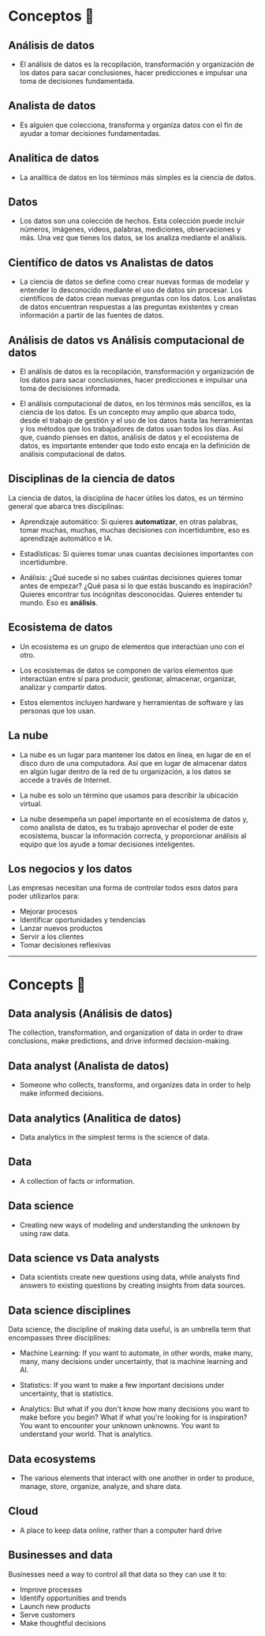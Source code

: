 # Conceptos 💬

## Análisis de datos

- El análisis de datos es la recopilación, transformación y organización de los datos para sacar conclusiones, hacer predicciones e impulsar una toma de decisiones fundamentada. 

## Analista de datos

- Es alguien que colecciona, transforma y organiza datos con el fin de ayudar a tomar decisiones fundamentadas. 

## Analitica de datos

- La analítica de datos en los términos más simples es la ciencia de datos.

## Datos  

- Los datos son una colección de hechos. Esta colección puede incluir números, imágenes, videos, palabras, mediciones, observaciones y más. Una vez que tienes los datos, se los analiza mediante el análisis.
  
## Científico de datos vs Analistas de datos

- La ciencia de datos se define como crear nuevas formas de modelar y entender lo desconocido mediante el uso de datos sin procesar. Los científicos de datos crean nuevas preguntas con los datos. Los analistas de datos encuentran respuestas a las preguntas existentes y crean información a partir de las fuentes de datos.

## Análisis de datos vs Análisis computacional de datos

- El análisis de datos es la recopilación, transformación y organización de los datos para sacar conclusiones, hacer predicciones e impulsar una toma de decisiones informada.

- El análisis computacional de datos, en los términos más sencillos, es la ciencia de los datos. Es un concepto muy amplio que abarca todo, desde el trabajo de gestión y el uso de los datos hasta las herramientas y los métodos que los trabajadores de datos usan todos los días. Así que, cuando pienses en datos, análisis de datos y el ecosistema de datos, es importante entender que todo esto encaja en la definición de análisis computacional de datos. 

## Disciplinas de la ciencia de datos

La ciencia de datos, la disciplina de hacer útiles los datos, es un término general que abarca tres disciplinas: 

- Aprendizaje automático: Si quieres **automatizar**, en otras palabras, tomar muchas, muchas, muchas decisiones con incertidumbre, eso es aprendizaje automático e IA.
  
- Estadísticas: Si quieres tomar unas cuantas decisiones importantes con incertidumbre.

- Análisis: ¿Qué sucede si no sabes cuántas decisiones quieres tomar antes de empezar? ¿Qué pasa si lo que estás buscando es inspiración? Quieres encontrar tus incógnitas desconocidas. Quieres entender tu mundo. Eso es **análisis**.

## Ecosistema de datos

- Un ecosistema es un grupo de elementos que interactúan uno con el otro.

- Los ecosistemas de datos se componen de varios elementos que interactúan entre sí para producir, gestionar, almacenar, organizar, analizar y compartir datos.

- Estos elementos incluyen hardware y herramientas de software y las personas que los usan.

## La nube 

- La nube es un lugar para mantener los datos en línea, en lugar de en el disco duro de una computadora. Así que en lugar de almacenar datos en algún lugar dentro de la red de tu organización, a los datos se accede a través de Internet.

- La nube es solo un término que usamos para describir la ubicación virtual.

- La nube desempeña un papel importante en el ecosistema de datos y, como analista de datos, es tu trabajo aprovechar el poder de este ecosistema, buscar la información correcta, y proporcionar análisis al equipo que los ayude a tomar decisiones inteligentes. 

## Los negocios y los datos

Las empresas necesitan una forma de controlar todos esos datos para poder utilizarlos para:

- Mejorar procesos
- Identificar oportunidades y tendencias
- Lanzar nuevos productos
- Servir a los clientes 
- Tomar decisiones reflexivas

---

# Concepts 💬

## Data analysis (Análisis de datos)

The collection, transformation, and organization of data in order to draw conclusions, make predictions, and drive informed decision-making.

## Data analyst (Analista de datos)

- Someone who collects, transforms, and organizes data in order to help make informed decisions.

## Data analytics (Analitica de datos)

- Data analytics in the simplest terms is the science of data. 

## Data 

- A collection of facts or information.

## Data science

- Creating new ways of modeling and understanding the unknown by using raw data. 

## Data science vs Data analysts

- Data scientists create new questions using data, while analysts find answers to existing questions by creating insights from data sources.

## Data science disciplines

Data science, the discipline of making data useful, is an umbrella term that encompasses three disciplines:

- Machine Learning: If you want to automate, in other words, make many, many, many decisions under uncertainty, that is machine learning and AI.
  
- Statistics: If you want to make a few important decisions under uncertainty, that is statistics.

- Analytics: But what if you don't know how many decisions you want to make before you begin? What if what you're looking for is inspiration? You want to encounter your unknown unknowns. You want to understand your world. That is analytics.

## Data ecosystems

- The various elements that interact with one another in order to produce, manage, store, organize, analyze, and share data.

## Cloud

- A place to keep data online, rather than a computer hard drive

## Businesses and data

Businesses need a way to control all that data so they can use it to:

- Improve processes
- Identify opportunities and trends
- Launch new products
- Serve customers
- Make thoughtful decisions
